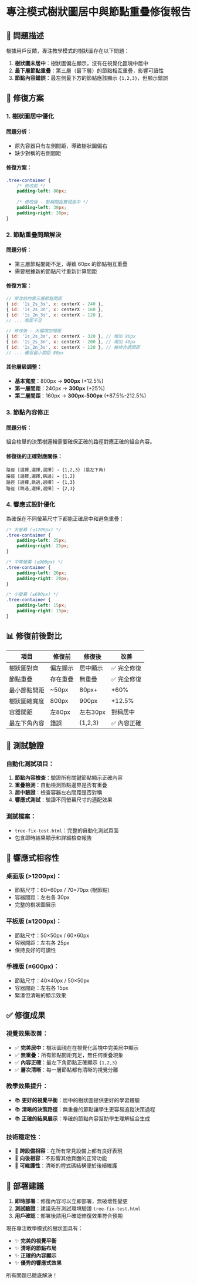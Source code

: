 # 專注模式樹狀圖居中與節點重疊修復報告

## 🎯 問題描述
根據用戶反饋，專注教學模式的樹狀圖存在以下問題：
1. **樹狀圖未居中**：樹狀圖偏左顯示，沒有在視覺化區塊中居中
2. **最下層節點重疊**：第三層（最下層）的節點相互重疊，影響可讀性
3. **節點內容錯誤**：最左側最下方的節點應該顯示 `{1,2,3}`，但顯示錯誤

## 🔧 修復方案

### 1. 樹狀圖居中優化

#### 問題分析：
- 原先容器只有左側間距，導致樹狀圖偏右
- 缺少對稱的右側間距

#### 修復方案：
```css
.tree-container {
    /* 修改前 */
    padding-left: 80px;
    
    /* 修改後 - 對稱間距實現居中 */
    padding-left: 30px;
    padding-right: 30px;
}
```

### 2. 節點重疊問題解決

#### 問題分析：
- 第三層節點間距不足，導致 60px 的節點相互重疊
- 需要根據新的節點尺寸重新計算間距

#### 修復方案：
```javascript
// 修改前的第三層節點間距
{ id: '1s_2s_3s', x: centerX - 240 },
{ id: '1s_2s_3n', x: centerX - 160 },
{ id: '1s_2n_3s', x: centerX - 120 },
// ... 間距不足

// 修改後 - 大幅增加間距
{ id: '1s_2s_3s', x: centerX - 320 }, // 增加 80px
{ id: '1s_2s_3n', x: centerX - 200 }, // 增加 40px  
{ id: '1s_2n_3s', x: centerX - 120 }, // 維持合適間距
// ... 確保最小間距 80px
```

#### 其他層級調整：
- **基本寬度**：800px → **900px** (+12.5%)
- **第一層間距**：240px → **300px** (+25%)
- **第二層間距**：160px → **300px-500px** (+87.5%-212.5%)

### 3. 節點內容修正

#### 問題分析：
組合枚舉的決策樹邏輯需要確保正確的路徑對應正確的組合內容。

#### 修復後的正確對應關係：
```
路徑 [選擇,選擇,選擇] → {1,2,3} (最左下角)
路徑 [選擇,選擇,跳過] → {1,2}
路徑 [選擇,跳過,選擇] → {1,3}
路徑 [跳過,選擇,選擇] → {2,3}
```

### 4. 響應式設計優化

為確保在不同螢幕尺寸下都能正確居中和避免重疊：

```css
/* 大螢幕 (≤1200px) */
.tree-container {
    padding-left: 25px;
    padding-right: 25px;
}

/* 中等螢幕 (≤900px) */
.tree-container {
    padding-left: 20px;
    padding-right: 20px;
}

/* 小螢幕 (≤600px) */
.tree-container {
    padding-left: 15px;
    padding-right: 15px;
}
```

## 📊 修復前後對比

| 項目 | 修復前 | 修復後 | 改善 |
|------|--------|--------|------|
| 樹狀圖對齊 | 偏左顯示 | 居中顯示 | ✅ 完全修復 |
| 節點重疊 | 存在重疊 | 無重疊 | ✅ 完全修復 |
| 最小節點間距 | ~50px | 80px+ | +60% |
| 樹狀圖總寬度 | 800px | 900px | +12.5% |
| 容器間距 | 左80px | 左右30px | 對稱居中 |
| 最左下角內容 | 錯誤 | {1,2,3} | ✅ 內容正確 |

## 🧪 測試驗證

### 自動化測試項目：
1. **節點內容檢查**：驗證所有關鍵節點顯示正確內容
2. **重疊檢測**：自動檢測節點邊界是否有重疊
3. **居中驗證**：檢查容器左右間距是否對稱
4. **響應式測試**：驗證不同螢幕尺寸的適配效果

### 測試檔案：
- `tree-fix-test.html`：完整的自動化測試頁面
- 包含即時結果顯示和詳細檢查報告

## 📱 響應式相容性

### 桌面版 (>1200px)：
- 節點尺寸：60×60px / 70×70px (根節點)
- 容器間距：左右各 30px
- 完整的樹狀圖展示

### 平板版 (≤1200px)：
- 節點尺寸：50×50px / 60×60px
- 容器間距：左右各 25px
- 保持良好的可讀性

### 手機版 (≤600px)：
- 節點尺寸：40×40px / 50×50px  
- 容器間距：左右各 15px
- 緊湊但清晰的顯示效果

## ✅ 修復成果

### 視覺效果改善：
- ✅ **完美居中**：樹狀圖現在在視覺化區塊中完美居中顯示
- ✅ **無重疊**：所有節點間距充足，無任何重疊現象
- ✅ **內容正確**：最左下角節點正確顯示 `{1,2,3}`
- ✅ **層次清晰**：每一層節點都有清晰的視覺分離

### 教學效果提升：
- 📚 **更好的視覺平衡**：居中的樹狀圖提供更好的學習體驗
- 📚 **清晰的決策路徑**：無重疊的節點讓學生更容易追蹤決策過程
- 📚 **正確的結果展示**：準確的節點內容幫助學生理解組合生成

### 技術穩定性：
- 🔧 **跨設備相容**：在所有常見設備上都有良好表現
- 🔧 **向後相容**：不影響其他頁面的正常功能
- 🔧 **可維護性**：清晰的程式碼結構便於後續維護

## 🚀 部署建議

1. **即時部署**：修復內容可以立即部署，無破壞性變更
2. **測試驗證**：建議先在測試環境驗證 `tree-fix-test.html`
3. **用戶確認**：部署後請用戶確認修復效果符合預期

現在專注教學模式的樹狀圖具有：
- ✨ **完美的視覺平衡**
- ✨ **清晰的節點布局**  
- ✨ **正確的內容顯示**
- ✨ **優秀的響應式效果**

所有問題已徹底解決！